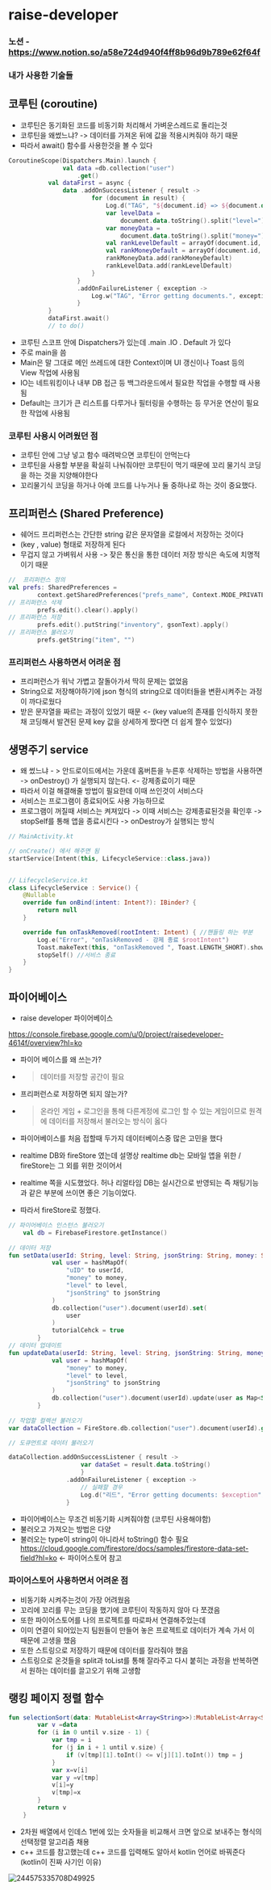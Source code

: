 # raise-developer


### 노션 - https://www.notion.so/a58e724d940f4ff8b96d9b789e62f64f


### 내가 사용한 기술들 

## 코루틴 (coroutine)

- 코루틴은 동기화된 코드를 비동기화 처리해서 가벼운스레드로 돌리는것 
- 코루틴을 왜썼느냐? -> 데이터를 가져온 뒤에 값을 적용시켜줘야 하기 때문 
- 따라서 await() 함수를 사용한것을 볼 수 있다 

 ```kotlin
 CoroutineScope(Dispatchers.Main).launch {
                val data =db.collection("user")
                    .get()
            val dataFirst = async {
                data .addOnSuccessListener { result ->
                        for (document in result) {
                            Log.d("TAG", "${document.id} => ${document.data}")
                            var levelData =
                                document.data.toString().split("level=")[1].split(",")[0]
                            var moneyData =
                                document.data.toString().split("money=")[1].split(",")[0]
                            val rankLevelDefault = arrayOf(document.id, levelData)
                            val rankMoneyDefault = arrayOf(document.id, moneyData)
                            rankMoneyData.add(rankMoneyDefault)
                            rankLevelData.add(rankLevelDefault)
                        }
                    }
                    .addOnFailureListener { exception ->
                        Log.w("TAG", "Error getting documents.", exception)
                    }
            }
            dataFirst.await()
            // to do()
```

- 코루틴 스코프 안에 Dispatchers가 있는데 .main .IO . Default 가 있다 
- 주로 main을 씀 
- Main은 말 그대로 메인 쓰레드에 대한 Context이며 UI 갱신이나 Toast 등의 View 작업에 사용됨
- IO는 네트워킹이나 내부 DB 접근 등 백그라운드에서 필요한 작업을 수행할 때 사용됨
- Default는 크기가 큰 리스트를 다루거나 필터링을 수행하는 등 무거운 연산이 필요한 작업에 사용됨

### 코루틴 사용시 어려웠던 점 

- 코루틴 안에 그냥 넣고 함수 때려박으면 코루틴이 안먹는다 
- 코루틴을 사용할 부분을 확실히 나눠줘야만 코루틴이 먹기 때문에 꼬리 물기식 코딩을 하는 것을 지양해야한다
- 꼬리물기식 코딩을 하거나 아예 코드를 나누거나 둘 중하나로 하는 것이 중요했다.


## 프리퍼런스 (Shared Preference)

- 쉐어드 프리퍼런스는 간단한 string 같은 문자열을 로컬에서 저장하는 것이다 
- (key , value) 형태로 저장하게 된다 
- 무겁지 않고 가벼워서 사용 -> 잦은 통신을 통한 데이터 저장 방식은 속도에 치명적이기 때문 

```kotlin
//  프리퍼런스 정의 
val prefs: SharedPreferences =
        context.getSharedPreferences("prefs_name", Context.MODE_PRIVATE)
// 프리퍼런스 삭제 
        prefs.edit().clear().apply()
// 프리퍼런스 저장 
        prefs.edit().putString("inventory", gsonText).apply()
// 프리퍼런스 불러오기
        prefs.getString("item", "")

```

### 프리퍼런스 사용하면서 어려운 점 
- 프리퍼런스가 워낙 가볍고 잘돌아가서 딱히 문제는 없었음
- String으로 저장해야하기에 json 형식의 string으로 데이터들을 변환시켜주는 과정이 까다로웠다 
- 받은 문자열을 짜르는 과정이 있었기 때문 <- (key value의 존재를 인식하지 못한채 코딩해서 발견된 문제 key 값을 상세하게 짰다면 더 쉽게 짤수 있었다)



## 생명주기 service

- 왜 썼느냐 - > 안드로이드에서는 가운데 홈버튼을 누른후 삭제하는 방법을 사용하면 
-> onDestroy() 가 실행되지 않는다. <- 강제종료이기 때문 
- 따라서 이걸 해결해줄 방법이 필요한데 이때 쓰인것이 서비스다 
- 서비스는 프로그램이 종료되어도 사용 가능하므로 
- 프로그램이 꺼질때 서비스는 켜져있다 -> 이때 서비스는 강제종료된것을 확인후 -> stopSelf를 통해 앱을 종료시킨다 -> onDestroy가 실행되는 방식


```kotlin 
// MainActivity.kt 

// onCreate() 에서 해주면 됨 
startService(Intent(this, LifecycleService::class.java))


// LifecycleService.kt
class LifecycleService : Service() {
    @Nullable
    override fun onBind(intent: Intent?): IBinder? {
        return null
    }

    override fun onTaskRemoved(rootIntent: Intent) { //핸들링 하는 부분
        Log.e("Error", "onTaskRemoved - 강제 종료 $rootIntent")
        Toast.makeText(this, "onTaskRemoved ", Toast.LENGTH_SHORT).show()
        stopSelf() //서비스 종료
    }
}
```

## 파이어베이스 

- raise developer 파이어베이스 

https://console.firebase.google.com/u/0/project/raisedeveloper-4614f/overview?hl=ko 

- 파이어 베이스를 왜 쓰는가? 
- > 데이터를 저장할 공간이 필요 
- 프리퍼런스로 저장하면 되지 않는가?
- > 온라인 게임 + 로그인을 통해 다른계정에 로그인 할 수 있는 게임이므로 원격에 데이터를 저장해서 불러오는 방식이 옳다

- 파이어베이스를 처음 접할때 두가지 데이터베이스중 많은 고민을 했다 
- realtime DB와 fireStore 였는데 설명상 realtime db는 모바일 앱을 위한 / fireStore는 그 외를 위한 것이어서 
- realtime 쪽을 시도했었다. 허나 리얼타임 DB는 실시간으로 반영되는 즉 채팅기능과 같은 부분에 쓰이면 좋은 기능이었다.
- 따라서 fireStore로 정했다. 

```kotlin 
// 파이어베이스 인스턴스 불러오기 
    val db = FirebaseFirestore.getInstance()
    
// 데이터 저장 
fun setData(userId: String, level: String, jsonString: String, money: String) {
            val user = hashMapOf(
                "uID" to userId,
                "money" to money,
                "level" to level,
                "jsonString" to jsonString
            )
            db.collection("user").document(userId).set(
                user
            )
            tutorialCehck = true
        }
// 데이터 업데이트 
fun updateData(userId: String, level: String, jsonString: String, money: String) {
            val user = hashMapOf(
                "money" to money,
                "level" to level,
                "jsonString" to jsonString
            )
            db.collection("user").document(userId).update(user as Map<String, Any>)
        }
        
// 작업할 컬렉션 불러오기
var dataCollection = FireStore.db.collection("user").document(userId).get()// 작업할 컬렉션

// 도큐먼트로 데이터 불러오기

dataCollection.addOnSuccessListener { result ->
                    var dataSet = result.data.toString()
                    }
                .addOnFailureListener { exception ->
                    // 실패할 경우
                    Log.d("리드", "Error getting documents: $exception")
                }
```
- 파이어베이스는 무조건 비동기화 시켜줘야함 (코루틴 사용해야함)
- 불러오고 가져오는 방법은 다양 
- 불러오는 type이 string이 아니라서 toString() 함수 필요 
https://cloud.google.com/firestore/docs/samples/firestore-data-set-field?hl=ko <- 파이어스토어 참고 

### 파이어스토어 사용하면서 어려운 점 

- 비동기화 시켜주는것이 가장 어려웠음 
- 꼬리에 꼬리를 무는 코딩을 했기에 코루틴이 작동하지 않아 다 쪼갰음 
- 또한 파이어스토어를 나의 프로젝트를 따로파서 연결해주었는데 
- 이미 연결이 되어있는지 팀원들이 만들어 놓은 프로젝트로 데이터가 계속 가서 이 때문에 고생을 했음 
- 또한 스트링으로 저장하기 때문에 데이터를 잘라줘야 했음 
- 스트링으로 온것들을 split과 toList를 통해 잘라주고 다시 붙히는 과정을 반복하면서 원하는 데이터를 끌고오기 위해 고생함 


## 랭킹 페이지 정렬 함수 

``` kotlin
fun selectionSort(data: MutableList<Array<String>>):MutableList<Array<String>> {
        var v =data
        for (i in 0 until v.size - 1) {
            var tmp = i
            for (j in i + 1 until v.size) {
                if (v[tmp][1].toInt() <= v[j][1].toInt()) tmp = j
            }
            var x=v[i]
            var y =v[tmp]
            v[i]=y
            v[tmp]=x
        }
        return v
    }
```
- 2차원 배열에서 인데스 1번에 있는 숫자들을 비교해서 크면 앞으로 보내주는 형식의 선택정렬 알고리즘 채용 
- c++ 코드를 참고했는데 c++ 코드를 입력해도 알아서 kotlin 언어로 바꿔준다 (kotlin이 진짜 사기인 이유)


![244575335708D49925](https://user-images.githubusercontent.com/98882987/185795964-3fdb010e-7c07-46d0-83c6-b1b69915a7d3.gif)



